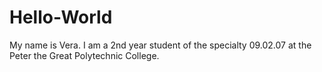 # Hello-World
My name is Vera. I am a 2nd year student of the specialty 09.02.07 at the Peter the Great Polytechnic College.
